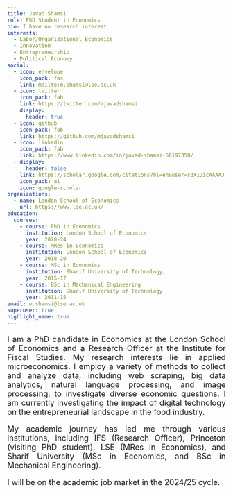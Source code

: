 ```yaml
---
title: Javad Shamsi
role: PhD Student in Economics
bio: I have no research interest
interests:
  - Labor/Organizational Economics
  - Innovation
  - Entrepreneurship
  - Political Economy
social:
  - icon: envelope
    icon_pack: fas
    link: mailto:m.shamsi@lse.ac.uk
  - icon: twitter
    icon_pack: fab
    link: https://twitter.com/mjavadshamsi
    display:
      header: true
  - icon: github
    icon_pack: fab
    link: https://github.com/mjavadshamsi
  - icon: linkedin
    icon_pack: fab
    link: https://www.linkedin.com/in/javad-shamsi-66197358/
  - display:
      header: false
    link: https://scholar.google.com/citations?hl=en&user=s3X1JicAAAAJ
    icon_pack: ai
    icon: google-scholar
organizations:
  - name: London School of Economics
    url: https://www.lse.ac.uk/
education:
  courses:
    - course: PhD in Economics
      institution: London School of Economics
      year: 2020-24
    - course: MRes in Economics
      institution: London School of Economics
      year: 2018-20
    - course: MSc in Economics
      institution: Sharif University of Technology,
      year: 2015-17
    - course: BSc in Mechanical Engineering
      institution: Sharif University of Technology
      year: 2011-15
email: m.shamsi@lse.ac.uk
superuser: true
highlight_name: true
---
```

<p style="font-size: 18px; text-align: justify;">
    I am a PhD candidate in Economics at the London School of Economics and a Research Officer at the Institute for Fiscal Studies. My research interests lie in applied microeconomics. I employ a variety of methods to collect and analyze data, including web scraping, big data analytics, natural language processing, and image processing, to investigate diverse economic questions. I am currently investigating the impact of digital technology on the entrepreneurial landscape in the food industry.
</p>

<p style="font-size: 18px; text-align: justify;">
    My academic journey has led me through various institutions, including IFS (Research Officer), Princeton (visiting PhD student), LSE (MRes in Economics), and Sharif University (MSc in Economics, and BSc in Mechanical Engineering).
</p>

<p style="font-size: 18px; text-align: justify;">
    I will be on the academic job market in the 2024/25 cycle.
</p>